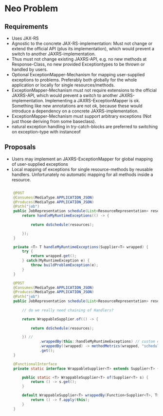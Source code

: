 # Neo Problem

## Requirements 
 * Uses JAX-RS
 * Agnostic to the concrete JAX-RS-implementation: Must not change or extend the official API (plus its implementation), which would prevent a switch to another JAXRS-implementation.
 * Thus must not change existing JAXRS-API, e.g. no new methods at Response-Class, no new provided Exceptiontypes to be thrown or handled by users.
 * Optional ExceptionMapper-Mechanism for mapping user-supplied exceptions to problems. Preferably both globally for the whole application or locally for single resources/methods.
 * ExceptionMapper-Mechanism must not require extensions to the official JAXRS-API, which would prevent a switch to another JAXRS-implementation. Implementing a JAXRS-ExceptionMapper is ok. Something like new annotations are not ok, because these would introduce a dependency on a concrete JAXRS-implementation.
 * ExceptionMapper-Mechanism must support arbitrary exceptions (Not just those deriving from some baseclass).
 * natural exception handling in try-catch-blocks are preferred to switching on exception-type with instanceof

## Proposals
 * Users may implement an JAXRS-ExceptionMapper for global mapping of user-supplied exceptions
 * Local mapping of exceptions for single resource-methods by reusable handlers. Unfortunately no automatic mapping for all methods inside a resource.
```java

    @POST
    @Consumes(MediaType.APPLICATION_JSON)
    @Produces(MediaType.APPLICATION_JSON)
    @Path("job")
    public JobRepresentation schedule(List<ResourceRepresentation> resources) {
        return handleMyRuntimeExceptions(() -> {
 
            return doSchedule(resources);

        });
    }

    private <T> T handleMyRuntimeExceptions(Supplier<T> wrapped) {
        try {
            return wrapped.get();
        } catch(MyRuntimeException e) {
            throw buildProblemException(e);
        }
    }

    @POST
    @Consumes(MediaType.APPLICATION_JSON)
    @Produces(MediaType.APPLICATION_JSON)
    @Path("job")
    public JobRepresentation schedule(List<ResourceRepresentation> resources) {
        
        // do we really need chaining of Handlers?

        return WrappableSupplier.of(() -> {
 
            return doSchedule(resources);

        }) //
                .wrappedBy(this::handleMyRuntimeExceptions) // custom exception handler usable for multiple resource methods
                .wrappedBy((wrapped) -> methodMetrics(wrapped, "schedule")) // optional chained wrapper: measuring metrics
                .get();
    }

    @FunctionalInterface
    private static interface WrappableSupplier<T> extends Supplier<T> {

        public static <T> WrappableSupplier<T> of(Supplier<T> s) {
            return () -> s.get();
        }

        default WrappableSupplier<T> wrappedBy(Function<Supplier<T>, T> f) {
            return () -> f.apply(this);
        }
    }
```


